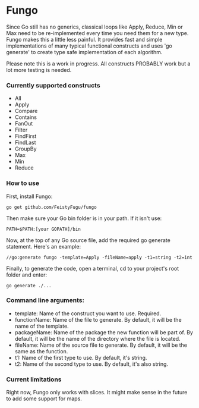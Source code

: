 # Fungo

Since Go still has no generics, classical loops like Apply, Reduce, Min or Max need to be re-implemented every time you need them for a new type. Fungo makes this a little less painful. It provides fast and simple implementations of many typical functional constructs and uses 'go generate' to create type safe implementation of each algorithm.

Please note this is a work in progress. All constructs PROBABLY work but a lot more testing is needed.

### Currently supported constructs

- All
- Apply
- Compare
- Contains
- FanOut
- Filter
- FindFirst
- FindLast
- GroupBy
- Max
- Min
- Reduce

### How to use

First, install Fungo:

`go get github.com/FeistyFugu/fungo`

Then make sure your Go bin folder is in your path. If it isn't use:

 `PATH=$PATH:[your GOPATH]/bin`
 
Now, at the top of any Go source file, add the required go generate statement. Here's an example:
 
`//go:generate fungo -template=Apply -fileName=apply -t1=string -t2=int`

Finally, to generate the code, open a terminal, cd to your project's root folder and enter:

`go generate ./...`

### Command line arguments:

- template: Name of the construct you want to use. Required.
- functionName: Name of the file to generate. By default, it will be the name of the template.
- packageName: Name of the package the new function will be part of. By default, it will be the name of the directory where the file is located.
- fileName: Name of the source file to generate. By default, it will be the same as the function.
- t1: Name of the first type to use. By default, it's string.
- t2: Name of the second type to use. By default, it's also string.

### Current limitations

Right now, Fungo only works with slices. It might make sense in the future to add some support for maps.